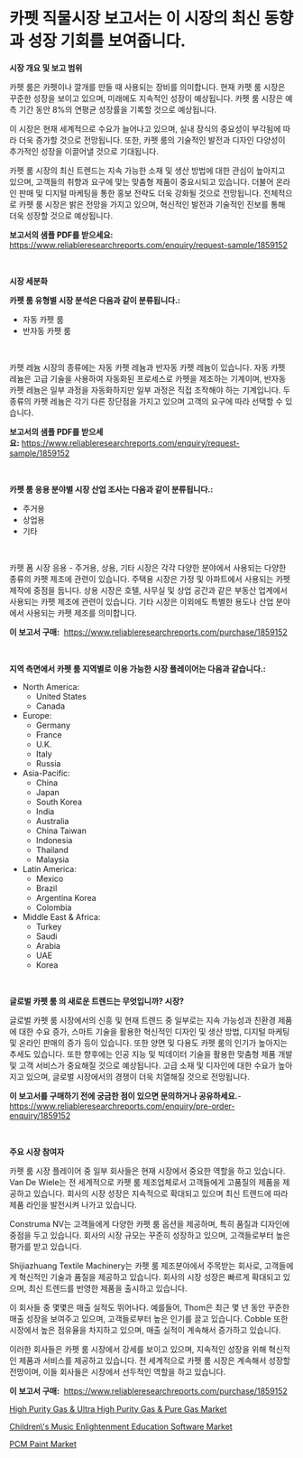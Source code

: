 <p><h1>카펫 직물시장 보고서는 이 시장의 최신 동향과 성장 기회를 보여줍니다.</h1></p><p><strong>시장 개요 및 보고 범위</strong></p>
<p><p>카펫 룸은 카펫이나 깔개를 만들 때 사용되는 장비를 의미합니다. 현재 카펫 룸 시장은 꾸준한 성장을 보이고 있으며, 미래에도 지속적인 성장이 예상됩니다. 카펫 룸 시장은 예측 기간 동안 8%의 연평균 성장률을 기록할 것으로 예상됩니다. </p><p>이 시장은 현재 세계적으로 수요가 늘어나고 있으며, 실내 장식의 중요성이 부각됨에 따라 더욱 증가할 것으로 전망됩니다. 또한, 카펫 룸의 기술적인 발전과 디자인 다양성이 추가적인 성장을 이끌어낼 것으로 기대됩니다.</p><p>카펫 룸 시장의 최신 트렌드는 지속 가능한 소재 및 생산 방법에 대한 관심이 높아지고 있으며, 고객들의 취향과 요구에 맞는 맞춤형 제품이 중요시되고 있습니다. 더불어 온라인 판매 및 디지털 마케팅을 통한 홍보 전략도 더욱 강화될 것으로 전망됩니다. 전체적으로 카펫 룸 시장은 밝은 전망을 가지고 있으며, 혁신적인 발전과 기술적인 진보를 통해 더욱 성장할 것으로 예상됩니다.</p></p>
<p><strong>보고서의 샘플 PDF를 받으세요:</strong> <a href="https://www.reliableresearchreports.com/enquiry/request-sample/1859152">https://www.reliableresearchreports.com/enquiry/request-sample/1859152</a></p>
<p>&nbsp;</p>
<p><strong>시장 세분화</strong></p>
<p><strong>카펫 룸 유형별 시장 분석은 다음과 같이 분류됩니다.:</strong></p>
<p><ul><li>자동 카펫 룸</li><li>반자동 카펫 룸</li></ul></p>
<p>&nbsp;</p>
<p><p>카펫 레늄 시장의 종류에는 자동 카펫 레늄과 반자동 카펫 레늄이 있습니다. 자동 카펫 레늄은 고급 기술을 사용하여 자동화된 프로세스로 카펫을 제조하는 기계이며, 반자동 카펫 레늄은 일부 과정을 자동화하지만 일부 과정은 직접 조작해야 하는 기계입니다. 두 종류의 카펫 레늄은 각기 다른 장단점을 가지고 있으며 고객의 요구에 따라 선택할 수 있습니다.</p></p>
<p><strong>보고서의 샘플 PDF를 받으세요:</strong>&nbsp;<a href="https://www.reliableresearchreports.com/enquiry/request-sample/1859152">https://www.reliableresearchreports.com/enquiry/request-sample/1859152</a></p>
<p>&nbsp;</p>
<p><strong> 카펫 룸 응용 분야별 시장 산업 조사는 다음과 같이 분류됩니다.:</strong></p>
<p><ul><li>주거용</li><li>상업용</li><li>기타</li></ul></p>
<p>&nbsp;</p>
<p><p>카펫 폼 시장 응용 - 주거용, 상용, 기타 시장은 각각 다양한 분야에서 사용되는 다양한 종류의 카펫 제조에 관련이 있습니다. 주택용 시장은 가정 및 아파트에서 사용되는 카펫 제작에 중점을 둡니다. 상용 시장은 호텔, 사무실 및 상업 공간과 같은 부동산 업계에서 사용되는 카펫 제조에 관련이 있습니다. 기타 시장은 이외에도 특별한 용도나 산업 분야에서 사용되는 카펫 제조를 의미합니다.</p></p>
<p><strong>이 보고서 구매:</strong>&nbsp; <a href="https://www.reliableresearchreports.com/purchase/1859152">https://www.reliableresearchreports.com/purchase/1859152</a></p>
<p>&nbsp;</p>
<p><strong>지역 측면에서 카펫 룸 지역별로 이용 가능한 시장 플레이어는 다음과 같습니다.:</strong></p>
<p><ul>
    <li>
        North America:
        <ul>
            <li>United States</li>
            <li>Canada</li>
        </ul>
    </li>
    <li>
        Europe:
        <ul>
            <li>Germany</li>
            <li>France</li>
            <li>U.K.</li>
            <li>Italy</li>
            <li>Russia</li>
        </ul>
    </li>
    <li>
        Asia-Pacific:
        <ul>
            <li>China</li>
            <li>Japan</li>
            <li>South Korea</li>
            <li>India</li>
            <li>Australia</li>
            <li>China Taiwan</li>
            <li>Indonesia</li>
            <li>Thailand</li>
            <li>Malaysia</li>
        </ul>
    </li>
    <li>
        Latin America:
        <ul>
            <li>Mexico</li>
            <li>Brazil</li>
            <li>Argentina Korea</li>
            <li>Colombia</li>
        </ul>
    </li>
    <li>
        Middle East & Africa:
        <ul>
            <li>Turkey</li>
            <li>Saudi</li>
            <li>Arabia</li>
            <li>UAE</li>
            <li>Korea</li>
        </ul>
    </li>
    </ul></p>
<p>&nbsp;</p>
<p><strong>글로벌 카펫 룸 의 새로운 트렌드는 무엇입니까? 시장?</strong></p>
<p><p>글로벌 카펫 룸 시장에서의 신흥 및 현재 트렌드 중 일부로는 지속 가능성과 친환경 제품에 대한 수요 증가, 스마트 기술을 활용한 혁신적인 디자인 및 생산 방법, 디지털 마케팅 및 온라인 판매의 증가 등이 있습니다. 또한 양면 및 다용도 카펫 룸의 인기가 높아지는 추세도 있습니다. 또한 향후에는 인공 지능 및 빅데이터 기술을 활용한 맞춤형 제품 개발 및 고객 서비스가 중요해질 것으로 예상됩니다. 고급 소재 및 디자인에 대한 수요가 높아지고 있으며, 글로벌 시장에서의 경쟁이 더욱 치열해질 것으로 전망됩니다.</p></p>
<p><strong>이 보고서를 구매하기 전에 궁금한 점이 있으면 문의하거나 공유하세요.</strong>- <a href="https://www.reliableresearchreports.com/enquiry/pre-order-enquiry/1859152">https://www.reliableresearchreports.com/enquiry/pre-order-enquiry/1859152</a></p>
<p>&nbsp;</p>
<p><strong>주요 시장 참여자</strong></p>
<p><p>카펫 룸 시장 플레이어 중 일부 회사들은 현재 시장에서 중요한 역할을 하고 있습니다. Van De Wiele는 전 세계적으로 카펫 룸 제조업체로서 고객들에게 고품질의 제품을 제공하고 있습니다. 회사의 시장 성장은 지속적으로 확대되고 있으며 최신 트렌드에 따라 제품 라인을 발전시켜 나가고 있습니다.</p><p>Construma NV는 고객들에게 다양한 카펫 룸 옵션을 제공하며, 특히 품질과 디자인에 중점을 두고 있습니다. 회사의 시장 규모는 꾸준히 성장하고 있으며, 고객들로부터 높은 평가를 받고 있습니다.</p><p>Shijiazhuang Textile Machinery는 카펫 룸 제조분야에서 주목받는 회사로, 고객들에게 혁신적인 기술과 품질을 제공하고 있습니다. 회사의 시장 성장은 빠르게 확대되고 있으며, 최신 트렌드를 반영한 제품을 출시하고 있습니다.</p><p>이 회사들 중 몇몇은 매출 실적도 뛰어나다. 예를들어, Thom은 최근 몇 년 동안 꾸준한 매출 성장을 보여주고 있으며, 고객들로부터 높은 인기를 끌고 있습니다. Cobble 또한 시장에서 높은 점유율을 차지하고 있으며, 매출 실적이 계속해서 증가하고 있습니다.</p><p>이러한 회사들은 카펫 룸 시장에서 강세를 보이고 있으며, 지속적인 성장을 위해 혁신적인 제품과 서비스를 제공하고 있습니다. 전 세계적으로 카펫 룸 시장은 계속해서 성장할 전망이며, 이들 회사들은 시장에서 선두적인 역할을 하고 있습니다.</p></p>
<p><strong>이 보고서 구매:</strong>&nbsp;&nbsp;<a href="https://www.reliableresearchreports.com/purchase/1859152">https://www.reliableresearchreports.com/purchase/1859152</a></p>
<p><p><a href="https://butternut-bug-553.notion.site/Global-High-Purity-Gas-Ultra-High-Purity-Gas-Pure-Gas-Market-Size-and-Market-Trends-Insights-an-f480afd4bb7445d68ce76cceaba87890">High Purity Gas & Ultra High Purity Gas & Pure Gas Market</a></p><p><a href="https://mire-aunt-385.notion.site/Children-s-Music-Enlightenment-Education-Software-Market-Research-Report-Forecasted-for-Period-from-23aa6e6348f84e31b86ac9553adccae8">Children\'s Music Enlightenment Education Software Market</a></p><p><a href="https://github.com/Glendatilghmankmgz0rbhwpy/Market-Research-Report-List-1/blob/main/pcm-paint-market.md">PCM Paint Market</a></p></p>

